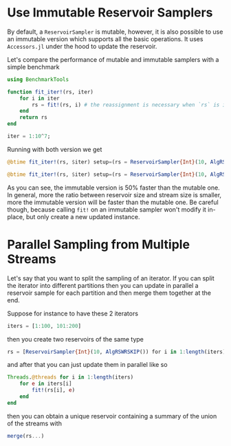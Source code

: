 
# Use Immutable Reservoir Samplers

By default, a `ReservoirSampler` is mutable, however, it is
also possible to use an immutable version which supports
all the basic operations. It uses `Accessors.jl` under the
hood to update the reservoir.

Let's compare the performance of mutable and immutable samplers
with a simple benchmark

```julia
using BenchmarkTools

function fit_iter!(rs, iter)
	for i in iter
		rs = fit!(rs, i) # the reassignment is necessary when `rs` is immutable
	end
	return rs
end

iter = 1:10^7;
```

Running with both version we get

```julia
@btime fit_iter!(rs, $iter) setup=(rs = ReservoirSampler{Int}(10, AlgRSWRSKIP(); mutable = true))
```

```julia
@btime fit_iter!(rs, $iter) setup=(rs = ReservoirSampler{Int}(10, AlgRSWRSKIP(); mutable = false))
```

As you can see, the immutable version is 50% faster than 
the mutable one. In general, more the ratio between reservoir 
size and stream size is smaller, more the immutable version
will be faster than the mutable one. Be careful though, because
calling `fit!` on an immutable sampler won't modify it in-place,
but only create a new updated instance.

# Parallel Sampling from Multiple Streams

Let's say that you want to split the sampling of an iterator. If you can split the iterator into
different partitions then you can update in parallel a reservoir sample for each partition and then
merge them together at the end.

Suppose for instance to have these 2 iterators

```julia
iters = [1:100, 101:200]
```

then you create two reservoirs of the same type

```julia
rs = [ReservoirSampler{Int}(10, AlgRSWRSKIP()) for i in 1:length(iters)]
```

and after that you can just update them in parallel like so

```julia
Threads.@threads for i in 1:length(iters)
	for e in iters[i]
		fit!(rs[i], e)
	end
end
```

then you can obtain a unique reservoir containing a summary of the union of the streams
with

```julia
merge(rs...)
```
